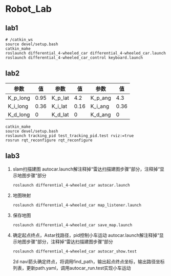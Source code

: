 # Robot_Lab

## lab1

```shell
# /catkin_ws
source devel/setup.bash
catkin_make
roslaunch differential_4-wheeled_car differential_4-wheeled_car.launch
roslaunch differential_4-wheeled_car_control keyboard.launch
```

## lab2

| 参数          | 值   | 参数         | 值   | 参数         | 值   |
| ------------- | ---- | ------------ | ---- | ------------ | ---- |
| K_p_long | 0.95 | K_p_lat | 4.2  | K_p_ang | 4.3  |
| K_i_long | 0.36 | K_i_lat | 0.16 | K_i_ang | 0.36 |
| K_d_long | 0    | K_d_lat | 0    | K_d_ang | 0    |

```shell
catkin_make
source devel/setup.bash
roslaunch tracking_pid test_tracking_pid.test rviz:=true
rosrun rqt_reconfigure rqt_reconfigure 
```

## lab3

1. slam扫描建图
   autocar.launch解注释掉“雷达扫描建图步骤”部分，注释掉“显示地图步骤”部分

   ```shell
   roslaunch differential_4-wheeled_car autocar.launch 
   ```
2. 地图映射

   ```shell
   roslaunch differential_4-wheeled_car map_listener.launch 
   ```
3. 保存地图

   ```shell
   roslaunch differential_4-wheeled_car save_map.launch 
   ```
4. 确定起点终点，Astar找路径，pid控制小车运动
   autocar.launch解注释掉“显示地图步骤”部分，注释掉“雷达扫描建图步骤”部分

   ```shell
   roslaunch differential_4-wheeled_car autocar_show.test 
   ```
   2d navi箭头确定终点，将调用find_path，输出起点终点坐标，输出路径坐标列表，更新path.yaml，调用autocar_run.test实现小车运动
